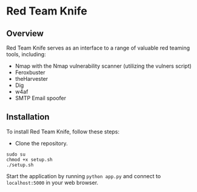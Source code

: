 # Red Team Knife

## Overview
Red Team Knife serves as an interface to a range of valuable red teaming tools, including:

- Nmap with the Nmap vulnerability scanner (utilizing the vulners script)
- Feroxbuster
- theHarvester
- Dig
- w4af
- SMTP Email spoofer

## Installation
To install Red Team Knife, follow these steps:

- Clone the repository.
```
sudo su
chmod +x setup.sh
./setup.sh
```
Start the application by running ```python app.py``` and connect to ```localhost:5000``` in your web browser.
